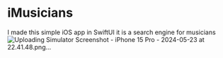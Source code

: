 # iMusicians
I made this simple iOS app in SwiftUI it is a search engine for musicians
![Uploading Simulator Screenshot - iPhone 15 Pro - 2024-05-23 at 22.41.48.png…]()
